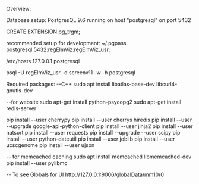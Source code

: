Overview:


Database setup:
PostgresQL 9.6 running on host "postgresql" on port 5432

CREATE EXTENSION pg_trgm;

recommended setup for development:
~/.pgpass
postgresql:5432:regElmViz:regElmViz_usr:<password>

/etc/hosts
127.0.0.1   postgresql

psql -U regElmViz_usr -d screenv11 -w -h postgresql

Required packages:
--C++
sudo apt install libatlas-base-dev  libcurl4-gnutls-dev

--for website
sudo apt-get install python-psycopg2
sudo apt-get install redis-server

pip install --user cherrypy
pip install --user cherrys hiredis
pip install --user  --upgrade google-api-python-client
pip install --user  jinja2
pip install --user  natsort
pip install --user  requests
pip install --upgrade --user scipy
pip install --user python-dateutil
pip install --user joblib
pip install --user ucscgenome
pip install --user ujson

-- for memcached caching
sudo apt install memcached libmemcached-dev
pip install --user pylibmc

-- To see Globals for UI
http://127.0.0.1:9006/globalData/mm10/0
